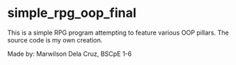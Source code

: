 # simple\_rpg\_oop\_final



This is a simple RPG program attempting to feature various OOP pillars. The source code is my own creation.



Made by: Marwilson Dela Cruz, BSCpE 1-6

